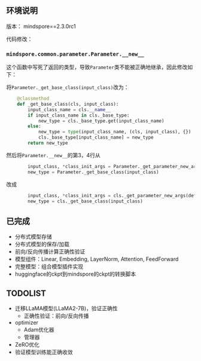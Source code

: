 ## 环境说明

版本： mindspore==2.3.0rc1

代码修改：

### `mindspore.common.parameter.Parameter.__new__`

这个函数中写死了返回的类型，导致`Parameter`类不能被正确地继承，因此修改如下：

将`Parameter._get_base_class(input_class)`改为：

```python
    @classmethod
    def _get_base_class(cls, input_class):
        input_class_name = cls.__name__
        if input_class_name in cls._base_type:
            new_type = cls._base_type.get(input_class_name)
        else:
            new_type = type(input_class_name, (cls, input_class), {})
            cls._base_type[input_class_name] = new_type
        return new_type
```

然后将`Parameter.__new__`的第3，4行从

```python
        input_class, *class_init_args = Parameter._get_parameter_new_args(default_input, rc)
        new_type = Parameter._get_base_class(input_class)
```

改成

```python
        input_class, *class_init_args = cls._get_parameter_new_args(default_input, rc)
        new_type = cls._get_base_class(input_class)
```

## 已完成

- 分布式模型存储
- 分布式模型的保存/加载
- 前向/反向传播计算正确性验证
- 模型组件：Linear, Embedding, LayerNorm, Attention, FeedForward
- 完整模型：组合模型插件实现
- huggingface的ckpt到mindspore的ckpt的转换脚本

## TODOLIST

- 迁移LLaMA模型(LLaMA2-7B)，验证正确性
    - 正确性验证：前向/反向传播
- optimizer
    - Adam优化器
    - 管理器
- ZeRO优化
- 验证模型训练能正确收敛